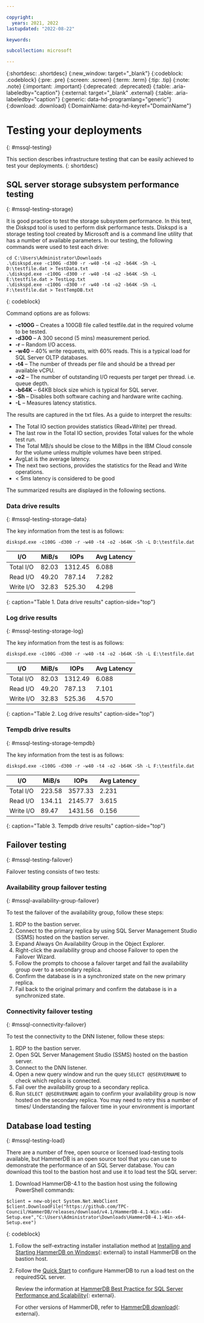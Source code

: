 ```yaml
---

copyright:
  years: 2021, 2022
lastupdated: "2022-08-22"

keywords:

subcollection: microsoft

---
```


{:shortdesc: .shortdesc}
{:new_window: target="_blank"}
{:codeblock: .codeblock}
{:pre: .pre}
{:screen: .screen}
{:term: .term}
{:tip: .tip}
{:note: .note}
{:important: .important}
{:deprecated: .deprecated}
{:table: .aria-labeledby="caption"}
{:external: target="_blank" .external}
{:table: .aria-labeledby="caption"}
{:generic: data-hd-programlang="generic"}
{:download: .download}
{:DomainName: data-hd-keyref="DomainName"}

# Testing your deployments
{: #mssql-testing}

This section describes infrastructure testing that can be easily achieved to test your deployments. 
{: shortdesc}

## SQL server storage subsystem performance testing
{: #mssql-testing-storage}

It is good practice to test the storage subsystem performance. In this test, the Diskspd tool is used to perform disk performance tests. Diskspd is a storage testing tool created by Microsoft and is a command line utility that has a number of available parameters. In our testing, the following commands were used to test each drive:

```text
cd C:\Users\Administrator\Downloads
.\diskspd.exe -c100G -d300 -r -w40 -t4 -o2 -b64K -Sh -L D:\testfile.dat > TestData.txt
.\diskspd.exe -c100G -d300 -r -w40 -t4 -o2 -b64K -Sh -L E:\testfile.dat > TestLog.txt
.\diskspd.exe -c100G -d300 -r -w40 -t4 -o2 -b64K -Sh -L F:\testfile.dat > TestTempDB.txt
```
{: codeblock}

Command options are as follows:

* **-c100G** – Creates a 100GB file called testfile.dat in the required volume to be tested.
* **-d300** – A 300 second (5 mins) measurement period.
* **-r** – Random I/O access.
* **-w40** – 40% write requests, with 60% reads. This is a typical load for SQL Server OLTP databases.
* **-t4** – The number of threads per file and should be a thread per available vCPU.
* **-o2** – The number of outstanding I/O requests per target per thread. i.e. queue depth.
* **-b64K** – 64KB block size which is typical for SQL server.
* **-Sh** – Disables both software caching and hardware write caching.
* **-L** – Measures latency statistics.

The results are captured in the txt files.  As a guide to interpret the results:

* The Total IO section provides statistics (Read+Write) per thread.
* The last row in the Total IO section, provides Total values for the whole test run.
* The Total MB/s should be close to the MiBps in the IBM Cloud console for the volume unless multiple volumes have been striped.
* AvgLat is the average latency.
* The next two sections, provides the statistics for the Read and Write operations.
* < 5ms latency is considered to be good

The summarized results are displayed in the following sections.

### Data drive results
{: #mssql-testing-storage-data}

The key information from the test is as follows:

`diskspd.exe -c100G -d300 -r -w40 -t4 -o2 -b64K -Sh -L D:\testfile.dat`

|    I/O    | MiB/s |   IOPs  | Avg Latency |
|---------|-------|---------|---------|
| Total I/O | 82.03 | 1312.45 | 6.088 |
| Read I/O  | 49.20 |  787.14 | 7.282 |
| Write I/O | 32.83 |  525.30 | 4.298 |
{: caption="Table 1. Data drive results" caption-side="top"}

### Log drive results
{: #mssql-testing-storage-log}

The key information from the test is as follows:

`diskspd.exe -c100G -d300 -r -w40 -t4 -o2 -b64K -Sh -L E:\testfile.dat`

| I/O | MiB/s |   IOPs  | Avg Latency |
|---------|-------|---------|--------|
| Total I/O | 82.03 | 1312.49 | 6.088 |
| Read I/O  | 49.20 |  787.13 | 7.101 |
| Write I/O | 32.83 |  525.36 | 4.570 |
{: caption="Table 2. Log drive results" caption-side="top"}

### Tempdb drive results
{: #mssql-testing-storage-tempdb}

The key information from the test is as follows:

`diskspd.exe -c100G -d300 -r -w40 -t4 -o2 -b64K -Sh -L F:\testfile.dat`

| I/O      | MiB/s  |   IOPs  | Avg Latency |
|---------|--------|---------|------------|
| Total I/O | 223.58 | 3577.33 | 2.231 |
| Read I/O  | 134.11 | 2145.77 | 3.615 |
| Write I/O |  89.47 | 1431.56 | 0.156 |
{: caption="Table 3. Tempdb drive results" caption-side="top"}

## Failover testing
{: #mssql-testing-failover}

Failover testing consists of two tests:

### Availability group failover testing
{: #mssql-availability-group-failover}

To test the failover of the availability group, follow these steps:

1. RDP to the bastion server.
2. Connect to the primary replica by using SQL Server Management Studio (SSMS) hosted on the bastion server.
3. Expand Always On Availability Group in the Object Explorer.
4. Right-click the availability group and choose Failover to open the Failover Wizard.
5. Follow the prompts to choose a failover target and fail the availability group over to a secondary replica.
6. Confirm the database is in a synchronized state on the new primary replica.
7. Fail back to the original primary and confirm the database is in a synchronized state.

### Connectivity failover testing
{: #mssql-connectivity-failover}

To test the connectivity to the DNN listener, follow these steps:

1. RDP to the bastion server.
2. Open SQL Server Management Studio (SSMS) hosted on the bastion server.
3. Connect to the DNN listener.
4. Open a new query window and run the quey `SELECT @@SERVERNAME` to check which replica is connected.
5. Fail over the availability group to a secondary replica.
6. Run `SELECT @@SERVERNAME` again to confirm your availability group is now hosted on the secondary replica. You may need to retry this a number of times/ Understanding the failover time in your environment is important

## Database load testing
{: #mssql-testing-load}

There are a number of free, open source or licensed load-testing tools available, but HammerDB is an open source tool that you can use to demonstrate the performance of an SQL Server database. You can download this tool to the bastion host and use it to load test the SQL server:

1. Download HammerDB-4.1 to the bastion host using the following PowerShell commands:

```text
$client = new-object System.Net.WebClient
$client.DownloadFile("https://github.com/TPC-Council/HammerDB/releases/download/v4.1/HammerDB-4.1-Win-x64-Setup.exe","C:\Users\Administrator\Downloads\HammerDB-4.1-Win-x64-Setup.exe")
```
{: codeblock}

1. Follow the self-extracting installer installation method at [Installing and Starting HammerDB on Windows](https://www.hammerdb.com/docs/ch01s06.html){: external} to install HammerDB on the bastion host.

1. Follow the [Quick Start](https://www.hammerdb.com/docs/ch02.html) to configure HammerDB to run a load test on the requiredSQL server.

   Review the information at [HammerDB Best Practice for SQL Server Performance and Scalability](https://www.hammerdb.com/blog/uncategorized/hammerdb-best-practice-for-sql-server-performance-and-scalability/){: external}.

   For other versions of HammerDB, refer to [HammerDB download](https://www.hammerdb.com/download.html){: external}.
